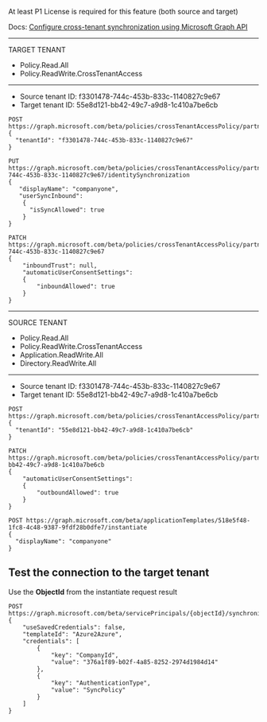 

At least P1 License is required for this feature (both source and target) 

Docs: [Configure cross-tenant synchronization using Microsoft Graph API](https://learn.microsoft.com/en-us/azure/active-directory/multi-tenant-organizations/cross-tenant-synchronization-configure-graph)


-------------
TARGET TENANT
- Policy.Read.All
- Policy.ReadWrite.CrossTenantAccess
-------------

- Source tenant ID: f3301478-744c-453b-833c-1140827c9e67
- Target tenant ID: 55e8d121-bb42-49c7-a9d8-1c410a7be6cb

```
POST https://graph.microsoft.com/beta/policies/crossTenantAccessPolicy/partners
{
  "tenantId": "f3301478-744c-453b-833c-1140827c9e67"
}
```

```
PUT https://graph.microsoft.com/beta/policies/crossTenantAccessPolicy/partners/f3301478-744c-453b-833c-1140827c9e67/identitySynchronization
{
   "displayName": "companyone",
   "userSyncInbound": 
    {
      "isSyncAllowed": true
    }
}
```

```
PATCH https://graph.microsoft.com/beta/policies/crossTenantAccessPolicy/partners/f3301478-744c-453b-833c-1140827c9e67
{
    "inboundTrust": null,
    "automaticUserConsentSettings":
    {
        "inboundAllowed": true
    }
}
```

-------------
SOURCE TENANT
- Policy.Read.All
- Policy.ReadWrite.CrossTenantAccess
- Application.ReadWrite.All
- Directory.ReadWrite.All
-------------

- Source tenant ID: f3301478-744c-453b-833c-1140827c9e67
- Target tenant ID: 55e8d121-bb42-49c7-a9d8-1c410a7be6cb

```		
POST https://graph.microsoft.com/beta/policies/crossTenantAccessPolicy/partners
{
  "tenantId": "55e8d121-bb42-49c7-a9d8-1c410a7be6cb"
}
```

```
PATCH https://graph.microsoft.com/beta/policies/crossTenantAccessPolicy/partners/55e8d121-bb42-49c7-a9d8-1c410a7be6cb
{
    "automaticUserConsentSettings":
    {
        "outboundAllowed": true
    }
}
```

```
POST https://graph.microsoft.com/beta/applicationTemplates/518e5f48-1fc8-4c48-9387-9fdf28b0dfe7/instantiate
{
  "displayName": "companyone"
}
```

## Test the connection to the target tenant

Use the **ObjectId** from the instantiate request result

```
POST https://graph.microsoft.com/beta/servicePrincipals/{objectId}/synchronization/jobs/validateCredentials
{
    "useSavedCredentials": false,
    "templateId": "Azure2Azure",
    "credentials": [
        {
            "key": "CompanyId",
            "value": "376a1f89-b02f-4a85-8252-2974d1984d14"
        },
        {
            "key": "AuthenticationType",
            "value": "SyncPolicy"
        }
    ]
}
```
